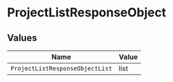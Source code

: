 # ProjectListResponseObject


## Values

| Name                            | Value                           |
| ------------------------------- | ------------------------------- |
| `ProjectListResponseObjectList` | list                            |